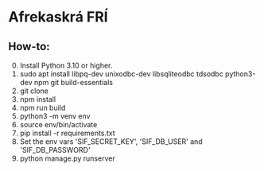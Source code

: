 # Afrekaskrá FRÍ

## How-to:
0. Install Python 3.10 or higher.
1. sudo apt install libpq-dev unixodbc-dev libsqliteodbc tdsodbc python3-dev npm git build-essentials 
2. git clone
3. npm install
4. npm run build
5. python3 -m venv env
6. source env/bin/activate
7. pip install -r requirements.txt
8. Set the env vars 'SIF_SECRET_KEY', 'SIF_DB_USER' and 'SIF_DB_PASSWORD'
9. python manage.py runserver
